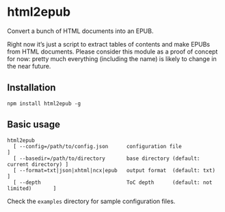 html2epub
=========

Convert a bunch of HTML documents into an EPUB.

Right now it’s just a script to extract tables of contents and make EPUBs from
HTML documents. Please consider this module as a proof of concept for now:
pretty much everything (including the name) is likely to change in the near
future.

Installation
------------

```
npm install html2epub -g
```

Basic usage
-----------

```
html2epub
  [ --config=/path/to/config.json      configuration file                          ]
  [ --basedir=/path/to/directory       base directory (default: current directory) ]
  [ --format=txt|json|xhtml|ncx|epub   output format  (default: txt)               ]
  [ --depth                            ToC depth      (default: not limited)       ]
```

Check the `examples` directory for sample configuration files.

